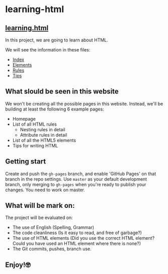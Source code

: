 # **learning-html**
## [learning.html](https://tiaraha-funny.github.io/learning-html/)

In this project, we are going to learn about HTML.

We will see the information in these files:

- [Index](#some-hints)
- [Elements](#sections)
- [Rules](#pages)
- [Tips](#getting-started)


## What slould be seen in this website

We won't be creating all the possible pages in this website. Instead, we'll be building at least the following 6 example pages:

- Homepage
- List of all HTML rules
  - Nesting rules in detail
  - Attribute rules in detail
- List of all the HTML5 elements
- Tips for writing HTML

## Getting start

Create and push the `gh-pages` branch, and enable 'GitHub Pages' on that branch in the repo settings.
Use `master` as your default development branch, only merging to `gh-pages` when you're ready to publish your changes.
You need to work on master.

## What will be mark on:

The project will be evaluated on:

- The use of English (Spelling, Grammar)
- The code cleanliness (Is it easy to read, and free of garbage?)
- The use of HTML elements (Did you use the correct HTML element? Could you have used an HTML element where there is none?)
- The Git commits, pushes, branch use.

## Enjoy!🤓